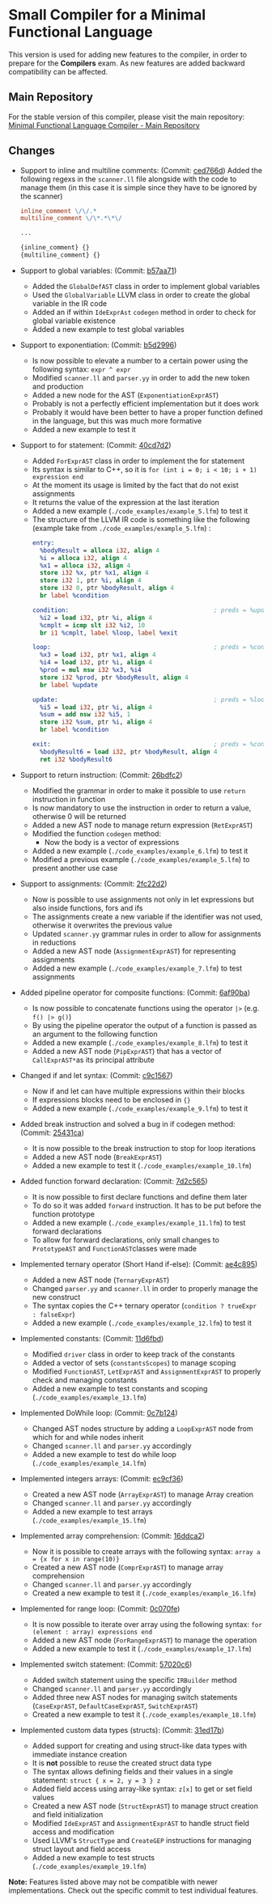 # Small Compiler for a Minimal Functional Language

This version is used for adding new features to the compiler, in order to prepare for the **Compilers** exam.
As new features are added backward compatibility can be affected.

## Main Repository

For the stable version of this compiler, please visit the main repository:
[Minimal Functional Language Compiler - Main Repository](https://github.com/Andrealavi/compilers/tree/main/LFMCompilerLLVM)

## Changes

- Support to inline and multiline comments: (Commit: [ced766d](https://github.com/Andrealavi/compilers/commit/ced766de63c796556731813ddd3414c3a2734e4f))
	Added the following regexs in the `scanner.ll` file alongside with the code to manage them (in this case it is simple since they have to be ignored by the scanner)

  ```flex
  inline_comment \/\/.*
  multiline_comment \/\*.*\*\/

  ...

  {inline_comment} {}
  {multiline_comment} {}
  ```
- Support to global variables: (Commit: [b57aa71](https://github.com/Andrealavi/compilers/commit/b57aa71bff241f84ac15289042d20229e60e356a))
  - Added the `GlobalDefAST` class in order to implement global variables
  - Used the `GlobalVariable` LLVM class in order to create the global variable in the IR code
  - Added an if within `IdeExprAst` `codegen` method in order to check for global variable existence
  - Added a new example to test global variables
- Support to exponentiation: (Commit: [b5d2996](https://github.com/Andrealavi/compilers/commit/b5d2996290d490246c8166915db11de9a56f6c24))
  - Is now possible to elevate a number to a certain power using the following syntax: `expr ^ expr`
  - Modified `scanner.ll` and `parser.yy` in order to add the new token and production
  - Added a new node for the AST (`ExponentiationExprAST`)
  - Probably is not a perfectly efficient implementation but it does work
  - Probably it would have been better to have a proper function defined in the language, but this was much more formative
  - Added a new example to test it
- Support to for statement: (Commit: [40cd7d2](https://github.com/Andrealavi/compilers/commit/40cd7d2397937d951c7dcf8b4b894457c43a7127))
  - Added `ForExprAST` class in order to implement the for statement
  - Its syntax is similar to C++, so it is `for (int i = 0; i < 10; i + 1) expression end`
  - At the moment its usage is limited by the fact that do not exist assignments
  - It returns the value of the expression at the last iteration
  - Added a new example (`./code_examples/example_5.lfm`) to test it
  - The structure of the LLVM IR code is something like the following (example take from `./code_examples/example_5.lfm`) :
    ```LLVM
    entry:
      %bodyResult = alloca i32, align 4
      %i = alloca i32, align 4
      %x1 = alloca i32, align 4
      store i32 %x, ptr %x1, align 4
      store i32 1, ptr %i, align 4
      store i32 0, ptr %bodyResult, align 4
      br label %condition

    condition:                                        ; preds = %update, %entry
      %i2 = load i32, ptr %i, align 4
      %cmplt = icmp slt i32 %i2, 10
      br i1 %cmplt, label %loop, label %exit

    loop:                                             ; preds = %condition
      %x3 = load i32, ptr %x1, align 4
      %i4 = load i32, ptr %i, align 4
      %prod = mul nsw i32 %x3, %i4
      store i32 %prod, ptr %bodyResult, align 4
      br label %update

    update:                                           ; preds = %loop
      %i5 = load i32, ptr %i, align 4
      %sum = add nsw i32 %i5, 1
      store i32 %sum, ptr %i, align 4
      br label %condition

    exit:                                             ; preds = %condition
      %bodyResult6 = load i32, ptr %bodyResult, align 4
      ret i32 %bodyResult6
    ```
- Support to return instruction: (Commit: [26bdfc2](https://github.com/Andrealavi/compilers/commit/26bdfc247dc3ff797d7f53738d5c9ebd07ee7090))
  - Modified the grammar in order to make it possible to use `return` instruction in function
  - Is now mandatory to use the instruction in order to return a value, otherwise 0 will be returned
  - Added a new AST node to manage return expression (`RetExprAST`)
  - Modified the function `codegen` method:
    - Now the body is a vector of expressions
  - Added a new example (`./code_examples/example_6.lfm`) to test it
  - Modified a previous example (`./code_examples/example_5.lfm`) to present another use case
- Support to assignments: (Commit: [2fc22d2](https://github.com/Andrealavi/compilers/commit/2fc22d28b598afada6db7e9f73de0105c751f256))
  - Now is possible to use assignments not only in let expressions but also inside functions, fors and ifs
  - The assignments create a new variable if the identifier was not used, otherwise it overwrites the previous value
  - Updated `scanner.yy` grammar rules in order to allow for assignments in reductions
  - Added a new AST node (`AssignmentExprAST`) for representing assignments
  - Added a new example (`./code_examples/example_7.lfm`) to test assignments
- Added pipeline operator for composite functions: (Commit: [6af90ba](https://github.com/Andrealavi/compilers/commit/6af90ba4af48462dbcf7f909e910e65b3efa86a8))
  - Is now possible to concatenate functions using the operator `|>` (e.g. `f() |> g()`)
  - By using the pipeline operator the output of a function is passed as an argument to the following function
  - Added a new example (`./code_examples/example_8.lfm`) to test it
  - Added a new AST node (`PipExprAST`) that has a vector of `CallExprAST*`as its principal attribute
- Changed if and let syntax: (Commit: [c9c1567](https://github.com/Andrealavi/compilers/commit/c9c15673f6f9ea100c9c9b2eb2944809308d6193))
  - Now if and let can have multiple expressions within their blocks
  - If expressions blocks need to be enclosed in `{}`
  - Added a new example (`./code_examples/example_9.lfm`) to test it
- Added break instruction and solved a bug in if codegen method: (Commit: [25431ca](https://github.com/Andrealavi/compilers/commit/25431ca898458d396bde2ddddbeb787ba239fe84))
  - It is now possible to the break instruction to stop for loop iterations
  - Added a new AST node (`BreakExprAST`)
  - Added a new example to test it (`./code_examples/example_10.lfm`)
- Added function forward declaration: (Commit: [7d2c565](https://github.com/Andrealavi/compilers/commit/7d2c565e83fb3fa0cf25c8f4b48db9e732152eae))
  - It is now possible to first declare functions and define them later
  - To do so it was added `forward` instruction. It has to be put before the function prototype
  - Added a new example (`./code_examples/example_11.lfm`) to test forward declarations
  - To allow for forward declarations, only small changes to `PrototypeAST` and `FunctionAST`classes were made
- Implemented ternary operator (Short Hand if-else): (Commit: [ae4c895](https://github.com/Andrealavi/compilers/commit/ae4c895f4386960f9d3b943575563ff452bf321f))
  - Added a new AST node (`TernaryExprAST`)
  - Changed `parser.yy` and `scanner.ll` in order to properly manage the new construct
  - The syntax copies the C++ ternary operator (`condition ? trueExpr : falseExpr`)
  - Added a new example (`./code_examples/example_12.lfm`) to test it
- Implemented constants: (Commit: [11d6fbd](https://github.com/Andrealavi/compilers/commit/11d6fbd9a3e65c5edc2e2ea9249e321e06b7f82a))
  - Modified `driver` class in order to keep track of the constants
  - Added a vector of sets (`constantsScopes`) to manage scoping
  - Modified `FunctionAST`, `LetExprAST` and `AssignmentExprAST` to properly check and managing constants
  - Added a new example to test constants and scoping (`./code_examples/example_13.lfm`)
- Implemented DoWhile loop: (Commit: [0c7b124](https://github.com/Andrealavi/compilers/commit/0c7b1244b7cba87da4dd6839c9cb2f1bdb2d2aff))
  - Changed AST nodes structure by adding a `LoopExprAST` node from which for and while nodes inherit
  - Changed `scanner.ll` and `parser.yy` accordingly
  - Added a new example to test do while loop (`./code_examples/example_14.lfm`)
- Implemented integers arrays: (Commit:  [ec9cf36](https://github.com/Andrealavi/compilers/commit/ec9cf36d22cafd429c33a856d2988d5e3c8a7f17))
  - Created a new AST node (`ArrayExprAST`) to manage Array creation
  - Changed `scanner.ll` and `parser.yy` accordingly
  - Added a new example to test arrays (`./code_examples/example_15.lfm`)
- Implemented array comprehension: (Commit:  [16ddca2](https://github.com/Andrealavi/compilers/commit/16ddca24776192be5ae57e3f33b205eacde7c9dd))
  - Now it is possible to create arrays with the following syntax: `array a = {x for x in range(10)}`
  - Created a new AST node (`ComprExprAST`) to manage array comprehension
  - Changed `scanner.ll` and `parser.yy` accordingly
  - Created a new example to test it (`./code_examples/example_16.lfm`)
- Implemented for range loop: (Commit:  [0c070fe](https://github.com/Andrealavi/compilers/commit/0c070fe2fd6e22ee846cd40bd8bf1a381cbe3c04))
  - It is now possible to iterate over array using the following syntax: `for (element : array) expressions end`
  - Added a new AST node (`ForRangeExprAST`) to manage the operation
  - Added a new example to test it (`./code_examples/example_17.lfm`)
- Implemented switch statement: (Commit:  [57020c6](https://github.com/Andrealavi/compilers/commit/57020c6f0bf1a4401890103a0deedd06dea855ca))
  - Added switch statement using the specific `IRBuilder` method
  - Changed `scanner.ll` and `parser.yy` accordingly
  - Added three new AST nodes for managing switch statements (`CaseExprAST`, `DefaultCaseExprAST`, `SwitchExprAST`)
  - Created a new example to test it (`./code_examples/example_18.lfm`)
- Implemented custom data types (structs): (Commit:  [31ed17b](https://github.com/Andrealavi/compilers/commit/31ed17ba719a568db4a008cba166e74433fde77f))
  - Added support for creating and using struct-like data types with immediate instance creation
  - It is **not** possible to reuse the created struct data type
  - The syntax allows defining fields and their values in a single statement: `struct { x = 2, y = 3 } z`
  - Added field access using array-like syntax: `z[x]` to get or set field values
  - Created a new AST node (`StructExprAST`) to manage struct creation and field initialization
  - Modified `IdeExprAST` and `AssignmentExprAST` to handle struct field access and modification
  - Used LLVM's `StructType` and `CreateGEP` instructions for managing struct layout and field access
  - Added a new example to test structs (`./code_examples/example_19.lfm`)

**Note:** Features listed above may not be compatible with newer implementations. Check out the specific commit to test individual features.
